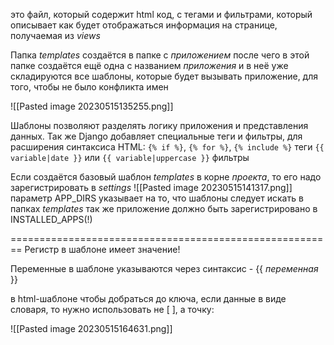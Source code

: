 это файл, который содержит html код, с тегами и фильтрами, который описывает как будет отображаться информация на странице, получаемая из _views_

Папка _templates_ создаётся в папке с _приложением_ после чего в этой папке создаётся ещё одна с названием _приложения_ и в неё уже складируются все шаблоны, которые будет вызывать приложение, для того, чтобы не было конфликта имен

![[Pasted image 20230515135255.png]]

Шаблоны позволяют разделять логику приложения и представления данных.
Так же Django добавляет специальные теги и фильтры, для расширения синтаксиса HTML:
`{% if %}`, `{% for %}`, `{% include %}` теги
`{{ variable|date }}` или `{{ variable|uppercase }}` фильтры

Если создаётся базовый шаблон _templates_ в корне _проекта_, то его надо зарегистрировать в _settings_
![[Pasted image 20230515141317.png]]
параметр APP_DIRS указывает на то, что шаблоны следует искать в папках _templates_
так же приложение должно быть зарегистрировано в INSTALLED_APPS(!)

========================================================
Регистр в шаблоне имеет значение!

Переменные в шаблоне указываются через синтаксис -  {{  _переменная_ }}

в html-шаблоне чтобы добраться до ключа, если данные в виде словаря, то нужно использовать не [ ], а точку:

![[Pasted image 20230515164631.png]]